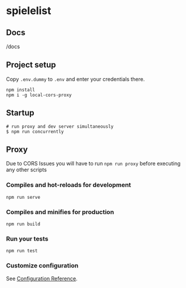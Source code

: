 # spielelist

## Docs

/docs

## Project setup

Copy `.env.dummy` to `.env` and enter your credentials there.

```
npm install
npm i -g local-cors-proxy
```

## Startup

```
# run proxy and dev server simultaneously
$ npm run concurrently
```

## Proxy

Due to CORS Issues you will have to run `npm run proxy` before executing any other scripts

### Compiles and hot-reloads for development

```
npm run serve
```

### Compiles and minifies for production

```
npm run build
```

### Run your tests

```
npm run test
```

### Customize configuration

See [Configuration Reference](https://cli.vuejs.org/config/).
